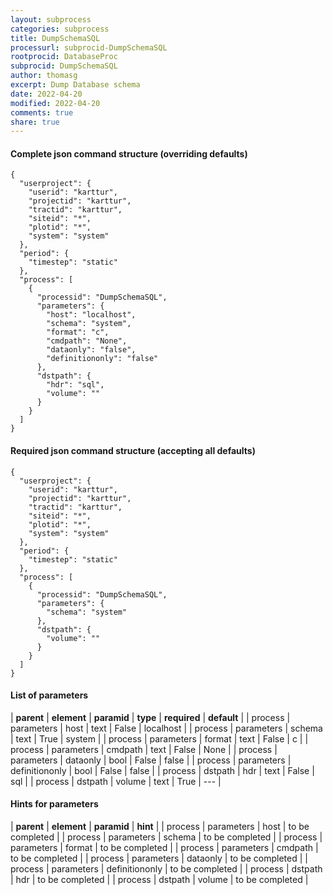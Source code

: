 ```yaml
---
layout: subprocess
categories: subprocess
title: DumpSchemaSQL
processurl: subprocid-DumpSchemaSQL
rootprocid: DatabaseProc
subprocid: DumpSchemaSQL
author: thomasg
excerpt: Dump Database schema
date: 2022-04-20
modified: 2022-04-20
comments: true
share: true
---
```


#### Complete json command structure (overriding defaults)
```
{
  "userproject": {
    "userid": "karttur",
    "projectid": "karttur",
    "tractid": "karttur",
    "siteid": "*",
    "plotid": "*",
    "system": "system"
  },
  "period": {
    "timestep": "static"
  },
  "process": [
    {
      "processid": "DumpSchemaSQL",
      "parameters": {
        "host": "localhost",
        "schema": "system",
        "format": "c",
        "cmdpath": "None",
        "dataonly": "false",
        "definitiononly": "false"
      },
      "dstpath": {
        "hdr": "sql",
        "volume": ""
      }
    }
  ]
}
```
#### Required json command structure (accepting all defaults)
```
{
  "userproject": {
    "userid": "karttur",
    "projectid": "karttur",
    "tractid": "karttur",
    "siteid": "*",
    "plotid": "*",
    "system": "system"
  },
  "period": {
    "timestep": "static"
  },
  "process": [
    {
      "processid": "DumpSchemaSQL",
      "parameters": {
        "schema": "system"
      },
      "dstpath": {
        "volume": ""
      }
    }
  ]
}
```
#### List of parameters

| **parent** | **element** | **paramid** | **type** | **required** | **default** |
| process | parameters | host | text | False | localhost |
| process | parameters | schema | text | True | system |
| process | parameters | format | text | False | c |
| process | parameters | cmdpath | text | False | None |
| process | parameters | dataonly | bool | False | false |
| process | parameters | definitiononly | bool | False | false |
| process | dstpath | hdr | text | False | sql |
| process | dstpath | volume | text | True | --- |

#### Hints for parameters

| **parent** | **element** | **paramid** | **hint** |
| process | parameters | host | to be completed |
| process | parameters | schema | to be completed |
| process | parameters | format | to be completed |
| process | parameters | cmdpath | to be completed |
| process | parameters | dataonly | to be completed |
| process | parameters | definitiononly | to be completed |
| process | dstpath | hdr | to be completed |
| process | dstpath | volume | to be completed |
